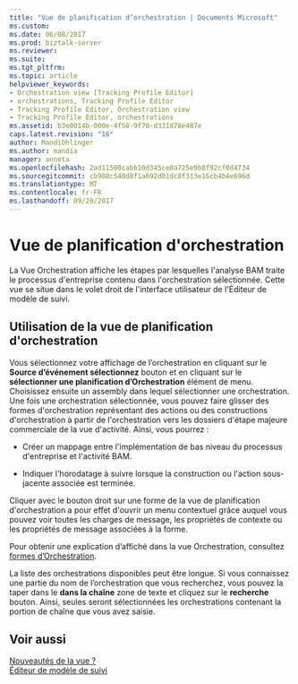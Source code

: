 ```yaml
---
title: "Vue de planification d’orchestration | Documents Microsoft"
ms.custom: 
ms.date: 06/08/2017
ms.prod: biztalk-server
ms.reviewer: 
ms.suite: 
ms.tgt_pltfrm: 
ms.topic: article
helpviewer_keywords:
- Orchestration view [Tracking Profile Editor]
- orchestrations, Tracking Profile Editor
- Tracking Profile Editor, Orchestration view
- Tracking Profile Editor, orchestrations
ms.assetid: b3e0014b-000e-4f58-9f70-d331d78e487e
caps.latest.revision: "16"
author: MandiOhlinger
ms.author: mandia
manager: anneta
ms.openlocfilehash: 2ad11500cabb10d345ce0a725e9b8f92cf0d4734
ms.sourcegitcommit: cb908c540d8f1a692d01dc8f313e16cb4b4e696d
ms.translationtype: MT
ms.contentlocale: fr-FR
ms.lasthandoff: 09/20/2017
---
```

# <a name="orchestration-schedule-view"></a>Vue de planification d'orchestration
La Vue Orchestration affiche les étapes par lesquelles l'analyse BAM traite le processus d'entreprise contenu dans l'orchestration sélectionnée. Cette vue se situe dans le volet droit de l'interface utilisateur de l'Éditeur de modèle de suivi.  
  
## <a name="working-with-the-orchestration-schedule-view"></a>Utilisation de la vue de planification d'orchestration  
 Vous sélectionnez votre affichage de l’orchestration en cliquant sur le **Source d’événement sélectionnez** bouton et en cliquant sur le **sélectionner une planification d’Orchestration** élément de menu. Choisissez ensuite un assembly dans lequel sélectionner une orchestration. Une fois une orchestration sélectionnée, vous pouvez faire glisser des formes d'orchestration représentant des actions ou des constructions d'orchestration à partir de l'orchestration vers les dossiers d'étape majeure commerciale de la vue d'activité. Ainsi, vous pourrez :  
  
-   Créer un mappage entre l'implémentation de bas niveau du processus d'entreprise et l'activité BAM.  
  
-   Indiquer l'horodatage à suivre lorsque la construction ou l'action sous-jacente associée est terminée.  
  
 Cliquer avec le bouton droit sur une forme de la vue de planification d'orchestration a pour effet d'ouvrir un menu contextuel grâce auquel vous pouvez voir toutes les charges de message, les propriétés de contexte ou les propriétés de message associées à la forme.  
  
 Pour obtenir une explication d’affiché dans la vue Orchestration, consultez [formes d’Orchestration](../core/orchestration-shapes.md).  
  
 La liste des orchestrations disponibles peut être longue. Si vous connaissez une partie du nom de l’orchestration que vous recherchez, vous pouvez la taper dans le **dans la chaîne** zone de texte et cliquez sur le **recherche** bouton. Ainsi, seules seront sélectionnées les orchestrations contenant la portion de chaîne que vous avez saisie.  
  
## <a name="see-also"></a>Voir aussi  
 [Nouveautés de la vue ?](../core/what-is-the-source-event-view.md)   
 [Éditeur de modèle de suivi](../core/tracking-profile-editor.md)